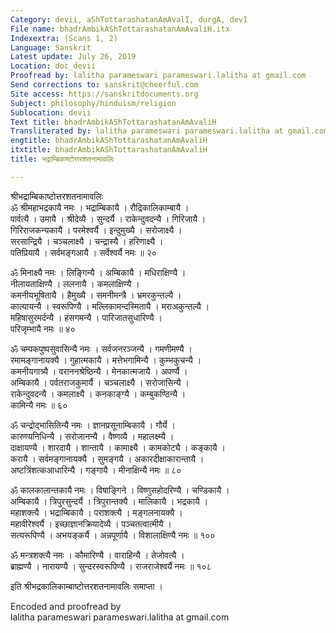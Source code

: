 ```yaml
---
Category: devii, aShTottarashatanAmAvalI, durgA, devI
File name: bhadrAmbikAShTottarashatanAmAvaliH.itx
Indexextra: (Scans 1, 2)
Language: Sanskrit
Latest update: July 26, 2019
Location: doc_devii
Proofread by: lalitha parameswari parameswari.lalitha at gmail.com
Send corrections to: sanskrit@cheerful.com
Site access: https://sanskritdocuments.org
Subject: philosophy/hinduism/religion
Sublocation: devii
Text title: bhadrAmbikAShTottarashatanAmAvaliH
Transliterated by: lalitha parameswari parameswari.lalitha at gmail.com
engtitle: bhadrAmbikAShTottarashatanAmAvaliH
itxtitle: bhadrAmbikAShTottarashatanAmAvaliH
title: भद्राम्बिकाष्टोत्तरशतनामावलिः

---
```

  
 श्रीभद्राम्बिकाष्टोत्तरशतनामावलिः   
ॐ श्रीमहाभद्रकायै नमः । भद्राम्बिकायै । रौद्रिकालिकाम्बायै ।  
पार्वत्यै । उमायै । श्रीदेव्यै । सुन्दर्यै । राकेन्दुवदन्यै । गिरिजायै ।  
गिरिराजकन्यकायै । परमेश्वर्यै । इन्दुमुख्यै । सरोजाक्ष्यै ।  
सरसान्द्रियै । चञ्चलाक्ष्यै । चन्द्रास्यै । हरिणाक्ष्यै ।  
पतिप्रियायै । सर्वमङ्गआयै । सर्वेश्वर्यै नमः ॥ २०  
  
ॐ मिनाक्ष्यै नमः । लिङ्गिन्यै । अम्बिकायै । मधिराक्षिण्यै ।  
नीलायताक्षिण्यै । ललनायै । कमलाक्षिण्यै ।  
कमनीयभूषितायै । हैमुख्यै । समनीमन्त्रै । भ्रमरकुन्तल्यै ।  
कात्यायन्यै । स्वरूपिण्यै । मल्लिकामन्दस्मितायै । मराअकुन्तल्यै ।  
महिषासुरमर्दन्यै । हंसगमन्यै । पारिजातसुधारिण्यै ।  
परिजृम्भायै नमः ॥ ४०  
  
ॐ चम्पकपुष्पसुवासिन्यै नमः । सर्वजनरञ्जन्यै । गमणीमण्यै ।  
रमामङ्गानायक्यै । गुहात्मकायै । मत्तेभगामिन्यै । कुम्भकुचन्यै ।  
कमनीयगात्र्यै । वराननश्रेष्ठिन्यै । मेनकात्मजायै । अपर्ण्यै ।  
अम्बिकायै । पर्वतराजकुमार्यै । चञ्चलाक्ष्यै । सरोजासिन्यै ।  
राकेन्दुवदन्यै । कमलाक्ष्यै । कनकाङ्ग्यै । कम्बुकण्ठिन्यै ।  
कामिन्यै नमः ॥ ६०  
  
ॐ चन्द्रोद्भासितिन्यै नमः । ज्ञानप्रसूनाम्बिकायै । गौर्ये ।  
कारुण्यनिधिन्यै । सरोजानन्यै । वैष्णव्यै । महालक्ष्म्यै ।  
दाक्षायण्यै । शारदायै । शान्तायै । कामाक्ष्यै । कामकोट्यै । कङ्कायै ।  
करायै । सर्वमङ्गानायक्यै । सुमङ्गयै । अकारदीक्षाकारान्तायै ।  
अष्टत्रिंशत्कआधारिन्यै । गङ्गायै । मीनाक्षिन्यै नमः ॥ ८०  
  
ॐ कालकालान्तकायै नमः । विषाङ्गिने । विष्णुसहोदरिण्यै । चण्डिकायै ।  
अम्बिकायै । त्रिपुरसुन्दर्यै । त्रिपुरान्तक्यै । मालिकायै । भद्रकायै ।  
महाशक्त्यै । भद्राम्बिकायै । पराशक्त्यै । मङ्गलनायक्यै ।  
महावीरेश्वर्यै । इच्छाज्ञानक्रियादेव्यै । पञ्चतत्वात्मीयै ।  
सत्यरूपिण्यै । अभयङ्कर्यै । अन्नपूर्णायै । विशालाक्षिण्यै नमः ॥ १००  
  
ॐ मन्त्रशक्त्यै नमः । कौमारिण्यै । वाराहिन्यै । तेजोवत्यै ।  
ब्राह्मण्यै । नारायण्यै । सुन्दरस्वरूपिण्यै । राजराजेश्वर्यै नमः ॥ १०८  
  
इति श्रीभद्रकालिकाम्बाष्टोत्तरशतनामावलिः समाप्ता ।  
  
Encoded and proofread by  
lalitha parameswari parameswari.lalitha at gmail.com  
  
